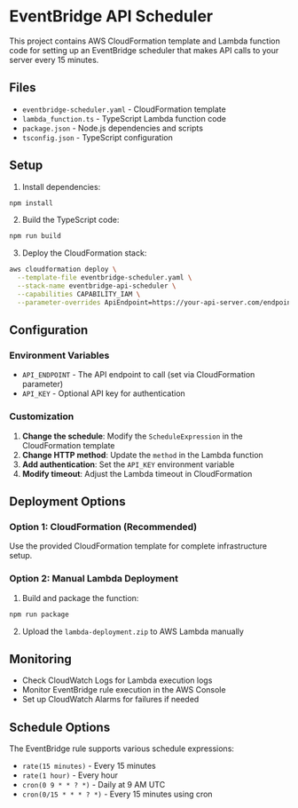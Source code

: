 # EventBridge API Scheduler

This project contains AWS CloudFormation template and Lambda function code for setting up an EventBridge scheduler that makes API calls to your server every 15 minutes.

## Files

- `eventbridge-scheduler.yaml` - CloudFormation template
- `lambda_function.ts` - TypeScript Lambda function code
- `package.json` - Node.js dependencies and scripts
- `tsconfig.json` - TypeScript configuration

## Setup

1. Install dependencies:
```bash
npm install
```

2. Build the TypeScript code:
```bash
npm run build
```

3. Deploy the CloudFormation stack:
```bash
aws cloudformation deploy \
  --template-file eventbridge-scheduler.yaml \
  --stack-name eventbridge-api-scheduler \
  --capabilities CAPABILITY_IAM \
  --parameter-overrides ApiEndpoint=https://your-api-server.com/endpoint
```

## Configuration

### Environment Variables

- `API_ENDPOINT` - The API endpoint to call (set via CloudFormation parameter)
- `API_KEY` - Optional API key for authentication

### Customization

1. **Change the schedule**: Modify the `ScheduleExpression` in the CloudFormation template
2. **Change HTTP method**: Update the `method` in the Lambda function
3. **Add authentication**: Set the `API_KEY` environment variable
4. **Modify timeout**: Adjust the Lambda timeout in CloudFormation

## Deployment Options

### Option 1: CloudFormation (Recommended)
Use the provided CloudFormation template for complete infrastructure setup.

### Option 2: Manual Lambda Deployment
1. Build and package the function:
```bash
npm run package
```
2. Upload the `lambda-deployment.zip` to AWS Lambda manually

## Monitoring

- Check CloudWatch Logs for Lambda execution logs
- Monitor EventBridge rule execution in the AWS Console
- Set up CloudWatch Alarms for failures if needed

## Schedule Options

The EventBridge rule supports various schedule expressions:
- `rate(15 minutes)` - Every 15 minutes
- `rate(1 hour)` - Every hour
- `cron(0 9 * * ? *)` - Daily at 9 AM UTC
- `cron(0/15 * * * ? *)` - Every 15 minutes using cron